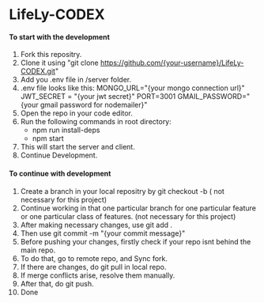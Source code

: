 ﻿# LifeLy-CODEX
 #### To start with the development
 1. Fork this repositry.
 2. Clone it using "git clone https://github.com/{your-username}/LifeLy-CODEX.git"
 3. Add you .env file in /server folder.
 4. .env file looks like this:
      MONGO_URL="{your mongo connection url}"
      JWT_SECRET = "{your jwt secret}"
      PORT=3001
      GMAIL_PASSWORD="{your gmail password for nodemailer}"
 6. Open the repo in your code editor.
 7. Run the following commands in root directory:
      - npm run install-deps
      - npm start
 8. This will start the server and client.
 9. Continue Development.


#### To continue with development
1. Create a branch in your local repositry by git checkout -b <branch-name> ( not necessary for this project)
2. Continue working in that one particular branch for one particular feature or one particular class of features. (not necessary for this project)
3. After making necessary changes, use git add .
4. Then use git commit -m "{your commit message}"
5. Before pushing your changes, firstly check if your repo isnt behind the main repo.
6. To do that, go to remote repo, and Sync fork.
7. If there are changes, do git pull in local repo.
8. If merge conflicts arise, resolve them manually.
9. After that, do git push.
10. Done
